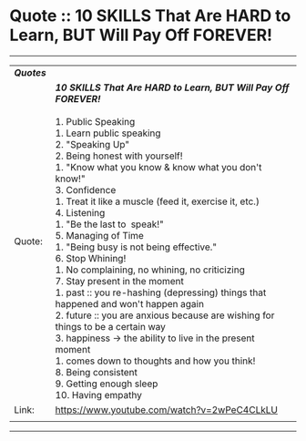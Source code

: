 # Quote :: 10 SKILLS That Are HARD to Learn, BUT Will Pay Off FOREVER!

* * *

|     |     |
| --- | --- |
| **_Quotes_** |     |
| Quote: | **_10 SKILLS That Are HARD to Learn, BUT Will Pay Off FOREVER!_**<br><br>1. Public Speaking<br>	1. Learn public speaking<br>	2. "Speaking Up"<br>2. Being honest with yourself!<br>	1. "Know what you know & know what you don't know!"<br>3. Confidence<br>	1. Treat it like a muscle (feed it, exercise it, etc.)<br>4. Listening<br>	1. "Be the last to  speak!"<br>5. Managing of Time<br>	1. "Being busy is not being effective."<br>6. Stop Whining!<br>	1. No complaining, no whining, no criticizing<br>7. Stay present in the moment<br>	1. past :: you re-hashing (depressing) things that happened and won't happen again<br>	2. future :: you are anxious because are wishing for things to be a certain way<br>	3. happiness -> the ability to live in the present moment<br>		1. comes down to thoughts and how you think!<br>8. Being consistent<br>9. Getting enough sleep<br>10. Having empathy |
| Link: | <https://www.youtube.com/watch?v=2wPeC4CLkLU> |
|     |     |

* * *
